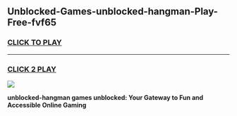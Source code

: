 
## Unblocked-Games-unblocked-hangman-Play-Free-fvf65
<h3>
<a href="https://premium76.site?title=unblocked-hangman&ref=10A">CLICK TO PLAY</a></h3>
<hr>

<h3>
<a href="https://premium76.site?title=unblocked-hangman&ref=10A">CLICK 2 PLAY</a>
  
</h3>

<a href="https://premium76.site?title=unblocked-hangman&ref=10A"><img src="https://clearcache.store/games.png"></a>


**unblocked-hangman games unblocked: Your Gateway to Fun and Accessible Online Gaming**

